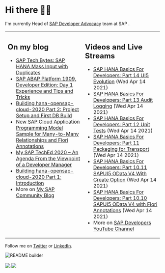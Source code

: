 
# Hi there 👋🏼

I'm currently Head of [SAP Developer Advocacy](https://developers.sap.com/) team at SAP .

<table><tr><td valign="top" width="50%">
 
## On my blog
- [SAP Tech Bytes: SAP HANA Mass Input with Duplicates](https://blogs.sap.com/?p=1300544) 
- [SAP ABAP Platform 1909, Developer Edition: Day 1 Experience and Tips and Tricks](https://blogs.sap.com/?p=1278655) 
- [Building hana-opensap-cloud-2020 Part 2: Project Setup and First DB Build](https://blogs.sap.com/?p=1258763) 
- [New SAP Cloud Application Programming Model Sample for Many-to-Many Relationships and Fiori Annotations](https://blogs.sap.com/?p=1244336) 
- [My SAP TechEd 2020 – An Agenda From the Viewpoint of a Developer Manager](https://blogs.sap.com/2020/11/13/my-sap-teched-2020-an-agenda-from-the-viewpoint-of-a-developer-manager/) 
- [Building hana-opensap-cloud-2020 Part 1: Introduction](https://blogs.sap.com/?p=1219900) 
- More on [My SAP Community Blog](https://people.sap.com/thomas.jung#content:blogposts)
</td>
  
<td valign="top" width="50%">
  
## Videos and Live Streams
- [SAP HANA Basics For Developers: Part 14 UI5 Evolution](https://www.youtube.com/watch?v=jO7gj6rw-Bk) (Wed Apr 14 2021)
- [SAP HANA Basics For Developers: Part 13 Audit Logging](https://www.youtube.com/watch?v=qxKlBzpw_3g) (Wed Apr 14 2021)
- [SAP HANA Basics For Developers: Part 12 Unit Tests](https://www.youtube.com/watch?v=q20ePqQE350) (Wed Apr 14 2021)
- [SAP HANA Basics For Developers: Part 11 Packaging for Transport](https://www.youtube.com/watch?v=heA-TWZ0vug) (Wed Apr 14 2021)
- [SAP HANA Basics For Developers: Part 10.11 SAPUI5 OData V4 With Create Option](https://www.youtube.com/watch?v=Za7H7zed5CY) (Wed Apr 14 2021)
- [SAP HANA Basics For Developers: Part 10.10 SAPUI5 OData V4 with Fiori Annotations](https://www.youtube.com/watch?v=So_pGLxVKbE) (Wed Apr 14 2021)
- More on [SAP Developers YouTube Channel](https://www.youtube.com/channel/UCNfmelKDrvRmjYwSi9yvrMg)
</td></tr></table>

Follow me on [Twitter](https://twitter.com/thomas_jung) or [LinkedIn](https://www.linkedin.com/in/thomasjungsap/).

![README builder](https://github.com/jung-thomas/jung-thomas/workflows/README%20builder/badge.svg)

<a href="https://github.com/anuraghazra/github-readme-stats">
  <img align="center" src="https://github-readme-stats.vercel.app/api?username=jung-thomas&count_private=true&show_icons=true&theme=dark" />
</a>
<a href="https://github.com/anuraghazra/github-readme-stats">
  <img align="center" src="https://github-readme-stats.vercel.app/api/top-langs/?username=jung-thomas&show_icons=true&theme=dark" />
</a>

